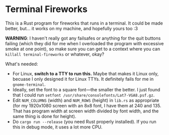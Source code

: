 # Terminal Fireworks

This is a Rust program for fireworks that runs in a terminal.
It could be made better, but... it works on my machine, and hopefully yours too :3

**WARNING**: I haven't really got any failsafes or anything for the quit buttons failing (which they did for me when I overloaded the program with excessive smoke at one point), so make sure you can get to a context where you can `killall terminal-fireworks` or whatever, okay?

What's needed:
- For Linux, **switch to a TTY to run this.**
	Maybe that makes it Linux only, becuase I only designed it for Linux TTYs.
	It definitely fails for me in `gnome-terminal`.
- Ideally, set the font to a square font—the smaller the better. I just found that I could run `setfont /usr/share/consolefonts/Lat7-VGA8.psf.gz`.
- Edit `NUM_COLUMNS` (width) and `NUM_ROWS` (height) in `lib.rs` as appropriate (for my 1920x1080 screen with an 8x8 font, I have them at 240 and 135. That has program width at screen width divided by font width, and the same thing is done for height).
- Do `cargo run --release` (you need Rust properly installed).
	If you run this in debug mode, it uses a lot more CPU.
